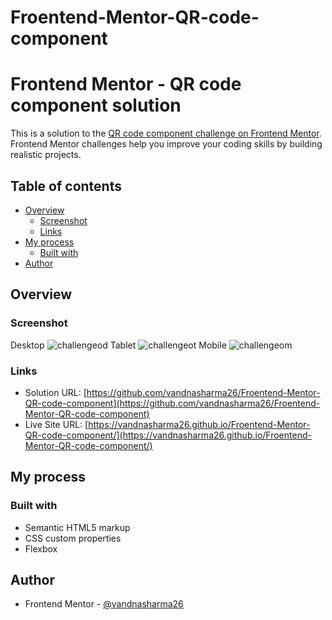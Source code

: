 # Froentend-Mentor-QR-code-component
# Frontend Mentor - QR code component solution

This is a solution to the [QR code component challenge on Frontend Mentor](https://www.frontendmentor.io/challenges/qr-code-component-iux_sIO_H). Frontend Mentor challenges help you improve your coding skills by building realistic projects. 

## Table of contents

- [Overview](#overview)
  - [Screenshot](#screenshot)
  - [Links](#links)
- [My process](#my-process)
  - [Built with](#built-with)
- [Author](#author)


## Overview

### Screenshot
Desktop
![challengeod](https://user-images.githubusercontent.com/86317804/210808940-7268e546-ba4d-4c57-aaa8-708048fe36bd.png)
Tablet
![challengeot](https://user-images.githubusercontent.com/86317804/210809030-be9aca8d-462b-486e-96d5-5851555ba697.png)
Mobile
![challengeom](https://user-images.githubusercontent.com/86317804/210808996-cdc8c45f-3e66-4c34-83b1-a30de5287eb0.png)

### Links

- Solution URL: [https://github.com/vandnasharma26/Froentend-Mentor-QR-code-component](https://github.com/vandnasharma26/Froentend-Mentor-QR-code-component)
- Live Site URL: [https://vandnasharma26.github.io/Froentend-Mentor-QR-code-component/](https://vandnasharma26.github.io/Froentend-Mentor-QR-code-component/)

## My process

### Built with

- Semantic HTML5 markup
- CSS custom properties
- Flexbox

## Author

- Frontend Mentor - [@vandnasharma26](https://www.frontendmentor.io/profile/vandnasharma26)
